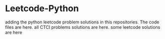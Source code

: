 # Leetcode-Python
adding the python leetcode problem solutions in this repositories. 
The code files are here.
all CTCI problems solutions are here.
some leetcode solutions are here
























































































































































































































































































































































































































































































































































































































































































































































































































































































































































































































































































































































































